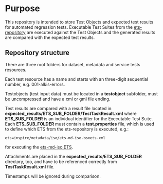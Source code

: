 # Purpose
This repository is intended to store Test Objects and expected test results for automated regression tests. Executable Test Suites from the [ets-repository](https://github.com/inspire-eu-validation/ets-repository) are executed against the Test Objects and the generated results are compared with the expected test results.

## Repository structure
There are three root folders for dataset, metadata and service tests resources.

Each test resource has a name and starts with an three-digit sequential number, e.g. 001-alkis-errors.

Testobjects (test input data) must be located in a **testobject** subfolder, must be uncompressed 
and have a xml or gml file ending.

Test results are compared with a result file located in **expected_results/ETS_SUB_FOLDER/TestTaskResult.xml** where **ETS_SUB_FOLDER** is an individual identifier for the Executable Test Suite. Each **ETS_SUB_FOLDER** must contain a **test.properties** file, which is used to define which ETS from the ets-repository is executed, e.g.:
```properties
ets=inspire/metadata/iso/ets-md-iso-bsxets.xml
```
for executing the [ets-md-iso ETS](https://github.com/inspire-eu-validation/ets-repository/blob/master/metadata/iso/ets-md-iso-bsxets.xml).

Attachments are placed in the **expected_results/ETS_SUB_FOLDER** directory, too, and have to be referenced correctly from **TestTaskResult.xml** file.

Timestamps will be ignored during comparison.

